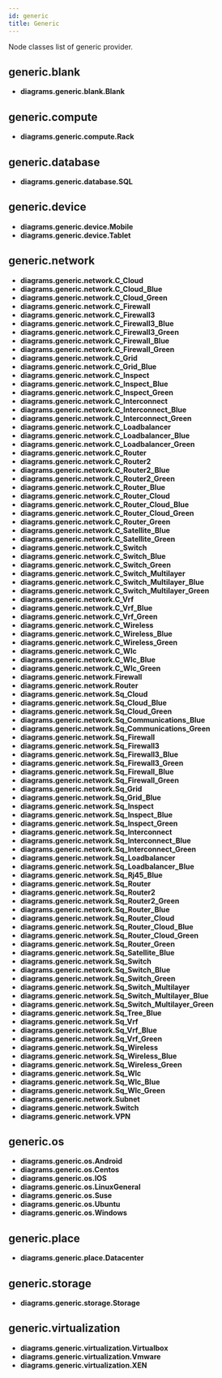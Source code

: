 ```yaml
---
id: generic
title: Generic
---
```


Node classes list of generic provider.

## generic.blank

- **diagrams.generic.blank.Blank**

## generic.compute

- **diagrams.generic.compute.Rack**

## generic.database

- **diagrams.generic.database.SQL**

## generic.device

- **diagrams.generic.device.Mobile**
- **diagrams.generic.device.Tablet**

## generic.network

- **diagrams.generic.network.C_Cloud**
- **diagrams.generic.network.C_Cloud_Blue**
- **diagrams.generic.network.C_Cloud_Green**
- **diagrams.generic.network.C_Firewall**
- **diagrams.generic.network.C_Firewall3**
- **diagrams.generic.network.C_Firewall3_Blue**
- **diagrams.generic.network.C_Firewall3_Green**
- **diagrams.generic.network.C_Firewall_Blue**
- **diagrams.generic.network.C_Firewall_Green**
- **diagrams.generic.network.C_Grid**
- **diagrams.generic.network.C_Grid_Blue**
- **diagrams.generic.network.C_Inspect**
- **diagrams.generic.network.C_Inspect_Blue**
- **diagrams.generic.network.C_Inspect_Green**
- **diagrams.generic.network.C_Interconnect**
- **diagrams.generic.network.C_Interconnect_Blue**
- **diagrams.generic.network.C_Interconnect_Green**
- **diagrams.generic.network.C_Loadbalancer**
- **diagrams.generic.network.C_Loadbalancer_Blue**
- **diagrams.generic.network.C_Loadbalancer_Green**
- **diagrams.generic.network.C_Router**
- **diagrams.generic.network.C_Router2**
- **diagrams.generic.network.C_Router2_Blue**
- **diagrams.generic.network.C_Router2_Green**
- **diagrams.generic.network.C_Router_Blue**
- **diagrams.generic.network.C_Router_Cloud**
- **diagrams.generic.network.C_Router_Cloud_Blue**
- **diagrams.generic.network.C_Router_Cloud_Green**
- **diagrams.generic.network.C_Router_Green**
- **diagrams.generic.network.C_Satellite_Blue**
- **diagrams.generic.network.C_Satellite_Green**
- **diagrams.generic.network.C_Switch**
- **diagrams.generic.network.C_Switch_Blue**
- **diagrams.generic.network.C_Switch_Green**
- **diagrams.generic.network.C_Switch_Multilayer**
- **diagrams.generic.network.C_Switch_Multilayer_Blue**
- **diagrams.generic.network.C_Switch_Multilayer_Green**
- **diagrams.generic.network.C_Vrf**
- **diagrams.generic.network.C_Vrf_Blue**
- **diagrams.generic.network.C_Vrf_Green**
- **diagrams.generic.network.C_Wireless**
- **diagrams.generic.network.C_Wireless_Blue**
- **diagrams.generic.network.C_Wireless_Green**
- **diagrams.generic.network.C_Wlc**
- **diagrams.generic.network.C_Wlc_Blue**
- **diagrams.generic.network.C_Wlc_Green**
- **diagrams.generic.network.Firewall**
- **diagrams.generic.network.Router**
- **diagrams.generic.network.Sq_Cloud**
- **diagrams.generic.network.Sq_Cloud_Blue**
- **diagrams.generic.network.Sq_Cloud_Green**
- **diagrams.generic.network.Sq_Communications_Blue**
- **diagrams.generic.network.Sq_Communications_Green**
- **diagrams.generic.network.Sq_Firewall**
- **diagrams.generic.network.Sq_Firewall3**
- **diagrams.generic.network.Sq_Firewall3_Blue**
- **diagrams.generic.network.Sq_Firewall3_Green**
- **diagrams.generic.network.Sq_Firewall_Blue**
- **diagrams.generic.network.Sq_Firewall_Green**
- **diagrams.generic.network.Sq_Grid**
- **diagrams.generic.network.Sq_Grid_Blue**
- **diagrams.generic.network.Sq_Inspect**
- **diagrams.generic.network.Sq_Inspect_Blue**
- **diagrams.generic.network.Sq_Inspect_Green**
- **diagrams.generic.network.Sq_Interconnect**
- **diagrams.generic.network.Sq_Interconnect_Blue**
- **diagrams.generic.network.Sq_Interconnect_Green**
- **diagrams.generic.network.Sq_Loadbalancer**
- **diagrams.generic.network.Sq_Loadbalancer_Blue**
- **diagrams.generic.network.Sq_Rj45_Blue**
- **diagrams.generic.network.Sq_Router**
- **diagrams.generic.network.Sq_Router2**
- **diagrams.generic.network.Sq_Router2_Green**
- **diagrams.generic.network.Sq_Router_Blue**
- **diagrams.generic.network.Sq_Router_Cloud**
- **diagrams.generic.network.Sq_Router_Cloud_Blue**
- **diagrams.generic.network.Sq_Router_Cloud_Green**
- **diagrams.generic.network.Sq_Router_Green**
- **diagrams.generic.network.Sq_Satellite_Blue**
- **diagrams.generic.network.Sq_Switch**
- **diagrams.generic.network.Sq_Switch_Blue**
- **diagrams.generic.network.Sq_Switch_Green**
- **diagrams.generic.network.Sq_Switch_Multilayer**
- **diagrams.generic.network.Sq_Switch_Multilayer_Blue**
- **diagrams.generic.network.Sq_Switch_Multilayer_Green**
- **diagrams.generic.network.Sq_Tree_Blue**
- **diagrams.generic.network.Sq_Vrf**
- **diagrams.generic.network.Sq_Vrf_Blue**
- **diagrams.generic.network.Sq_Vrf_Green**
- **diagrams.generic.network.Sq_Wireless**
- **diagrams.generic.network.Sq_Wireless_Blue**
- **diagrams.generic.network.Sq_Wireless_Green**
- **diagrams.generic.network.Sq_Wlc**
- **diagrams.generic.network.Sq_Wlc_Blue**
- **diagrams.generic.network.Sq_Wlc_Green**
- **diagrams.generic.network.Subnet**
- **diagrams.generic.network.Switch**
- **diagrams.generic.network.VPN**

## generic.os

- **diagrams.generic.os.Android**
- **diagrams.generic.os.Centos**
- **diagrams.generic.os.IOS**
- **diagrams.generic.os.LinuxGeneral**
- **diagrams.generic.os.Suse**
- **diagrams.generic.os.Ubuntu**
- **diagrams.generic.os.Windows**

## generic.place

- **diagrams.generic.place.Datacenter**

## generic.storage

- **diagrams.generic.storage.Storage**

## generic.virtualization

- **diagrams.generic.virtualization.Virtualbox**
- **diagrams.generic.virtualization.Vmware**
- **diagrams.generic.virtualization.XEN**
